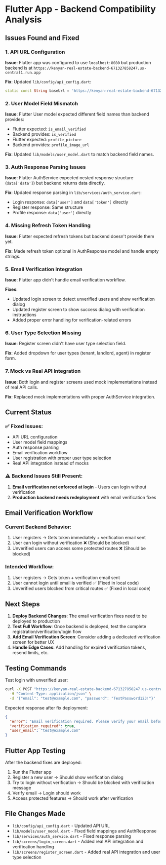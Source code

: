 # Flutter App - Backend Compatibility Analysis

## Issues Found and Fixed

### 1. **API URL Configuration**
**Issue**: Flutter app was configured to use `localhost:8080` but production backend is at `https://kenyan-real-estate-backend-671327858247.us-central1.run.app`

**Fix**: Updated `lib/config/api_config.dart`:
```dart
static const String baseUrl = 'https://kenyan-real-estate-backend-671327858247.us-central1.run.app/api/v1';
```

### 2. **User Model Field Mismatch**
**Issue**: Flutter User model expected different field names than backend provides:
- Flutter expected: `is_email_verified` 
- Backend provides: `is_verified`
- Flutter expected: `profile_picture`
- Backend provides: `profile_image_url`

**Fix**: Updated `lib/models/user_model.dart` to match backend field names.

### 3. **Auth Response Parsing Issues**
**Issue**: Flutter AuthService expected nested response structure (`data['data']`) but backend returns data directly.

**Fix**: Updated response parsing in `lib/services/auth_service.dart`:
- Login response: `data['user']` and `data['token']` directly
- Register response: Same structure
- Profile response: `data['user']` directly

### 4. **Missing Refresh Token Handling**
**Issue**: Flutter expected refresh tokens but backend doesn't provide them yet.

**Fix**: Made refresh token optional in AuthResponse model and handle empty strings.

### 5. **Email Verification Integration**
**Issue**: Flutter app didn't handle email verification workflow.

**Fixes**:
- Updated login screen to detect unverified users and show verification dialog
- Updated register screen to show success dialog with verification instructions
- Added proper error handling for verification-related errors

### 6. **User Type Selection Missing**
**Issue**: Register screen didn't have user type selection field.

**Fix**: Added dropdown for user types (tenant, landlord, agent) in register form.

### 7. **Mock vs Real API Integration**
**Issue**: Both login and register screens used mock implementations instead of real API calls.

**Fix**: Replaced mock implementations with proper AuthService integration.

## Current Status

### ✅ Fixed Issues:
- API URL configuration
- User model field mappings
- Auth response parsing
- Email verification workflow
- User registration with proper user type selection
- Real API integration instead of mocks

### ⚠️ Backend Issues Still Present:
1. **Email verification not enforced at login** - Users can login without verification
2. **Production backend needs redeployment** with email verification fixes

## Email Verification Workflow

### Current Backend Behavior:
1. User registers → Gets token immediately + verification email sent
2. User can login without verification ❌ (Should be blocked)
3. Unverified users can access some protected routes ❌ (Should be blocked)

### Intended Workflow:
1. User registers → Gets token + verification email sent
2. User cannot login until email is verified ✅ (Fixed in local code)
3. Unverified users blocked from critical routes ✅ (Fixed in local code)

## Next Steps

1. **Deploy Backend Changes**: The email verification fixes need to be deployed to production
2. **Test Full Workflow**: Once backend is deployed, test the complete registration/verification/login flow
3. **Add Email Verification Screen**: Consider adding a dedicated verification screen for better UX
4. **Handle Edge Cases**: Add handling for expired verification tokens, resend limits, etc.

## Testing Commands

Test login with unverified user:
```bash
curl -X POST "https://kenyan-real-estate-backend-671327858247.us-central1.run.app/api/v1/login" \
  -H "Content-Type: application/json" \
  -d '{"email": "test@example.com", "password": "TestPassword123!"}'
```

Expected response after fix deployment:
```json
{
  "error": "Email verification required. Please verify your email before logging in.",
  "verification_required": true,
  "user_email": "test@example.com"
}
```

## Flutter App Testing

After the backend fixes are deployed:

1. Run the Flutter app
2. Register a new user → Should show verification dialog
3. Try to login without verification → Should be blocked with verification message
4. Verify email → Login should work
5. Access protected features → Should work after verification

## File Changes Made

- `lib/config/api_config.dart` - Updated API URL
- `lib/models/user_model.dart` - Fixed field mappings and AuthResponse
- `lib/services/auth_service.dart` - Fixed response parsing
- `lib/screens/login_screen.dart` - Added real API integration and verification handling
- `lib/screens/register_screen.dart` - Added real API integration and user type selection

